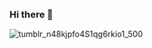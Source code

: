 ### Hi there 👋    
![tumblr_n48kjpfo4S1qg6rkio1_500](https://user-images.githubusercontent.com/73126431/147957002-32374b97-a5b2-4e45-86d2-47482e0a2ba7.gif)

<!--
**hoang0199/hoang0199** is a ✨ _special_ ✨ repository because its `README.md` (this file) appears on your GitHub profile.

Here are some ideas to get you started:

- 🔭 I’m currently working on ...
- 🌱 I’m currently learning ...
- 👯 I’m looking to collaborate on ...
- 🤔 I’m looking for help with ...
- 💬 Ask me about ...
- 📫 How to reach me: ...
- 😄 Pronouns: ...
- ⚡ Fun fact: ...
-->
